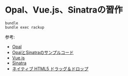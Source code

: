 # Opal、Vue.js、Sinatraの習作

```
bundle
bundle exec rackup
```
参考:

* [Opal](http://opalrb.org/)
* [OpalとSinatraのサンプルコード](https://github.com/opal/opal/tree/v0.10.5/examples/sinatra)
* [Vue.js](https://vuejs.org/v2/guide/)
* [Sinatra](http://www.sinatrarb.com/intro.html)
* [ネイティブ HTML5 ドラッグ＆ドロップ](https://www.html5rocks.com/ja/tutorials/dnd/basics/)
